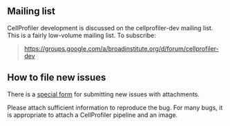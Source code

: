 ## Mailing list

CellProfiler development is discussed on the cellprofiler-dev mailing list.
This is a fairly low-volume mailing list.  To subscribe:

> https://groups.google.com/a/broadinstitute.org/d/forum/cellprofiler-dev

## How to file new issues

There is a [special form](http://cellprofiler.org/issues/) for submitting
new issues with attachments.

Please attach sufficient information to reproduce the bug. For many bugs,
it is appropriate to attach a CellProfiler pipeline and an image.
